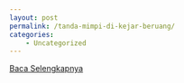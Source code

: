 ```yaml
---
layout: post
permalink: /tanda-mimpi-di-kejar-beruang/
categories:
    - Uncategorized
---
```


[Baca Selengkapnya](/07)